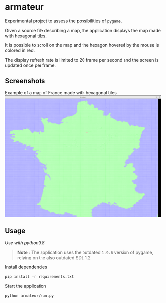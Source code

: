 # armateur

Experimental project to assess the possibilities of `pygame`.

Given a source file describing a map, the application displays 
the map made with hexagonal tiles.

It is possible to scroll on the map and the hexagon hovered by the mouse 
is colored in red.

The display refresh rate is limited to 20 frame per second and the screen is
updated once per frame.

## Screenshots
Example of a map of France made with hexagonal tiles
![Example map](screenshots/img.png)

## Usage
*Use with python3.8*

> **Note** : The application uses the outdated `1.9.6` version of pygame, 
> relying on the also outdated SDL 1.2 

Install dependencies
```commandline
pip install -r requirements.txt
```

Start the application
```commandline
python armateur/run.py
```
